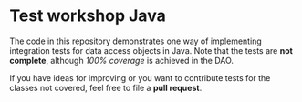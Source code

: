 # Test workshop Java

The code in this repository demonstrates one way of implementing
integration tests for data access objects in Java. Note that the
tests are **not complete**, although _100% coverage_ is achieved in the 
DAO. 

If you have ideas for improving or you want to contribute tests
for the classes not covered, feel free to file a **pull request**.
